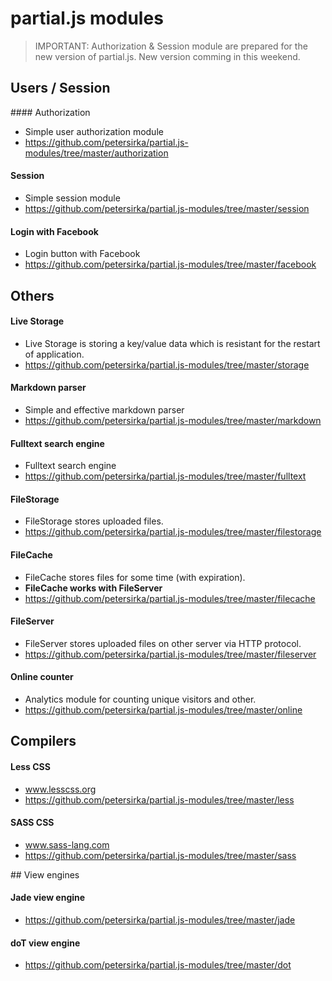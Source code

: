 # partial.js modules

> IMPORTANT:
> Authorization & Session module are prepared for the new version of partial.js. New version comming in this weekend.

## Users / Session

#### Authorization

- Simple user authorization module
- https://github.com/petersirka/partial.js-modules/tree/master/authorization

#### Session

- Simple session module
- https://github.com/petersirka/partial.js-modules/tree/master/session

#### Login with Facebook

- Login button with Facebook
- https://github.com/petersirka/partial.js-modules/tree/master/facebook

## Others

#### Live Storage

- Live Storage is storing a key/value data which is resistant for the restart of application.
- https://github.com/petersirka/partial.js-modules/tree/master/storage

#### Markdown parser

- Simple and effective markdown parser
- https://github.com/petersirka/partial.js-modules/tree/master/markdown

#### Fulltext search engine

- Fulltext search engine
- https://github.com/petersirka/partial.js-modules/tree/master/fulltext

#### FileStorage

- FileStorage stores uploaded files.
- https://github.com/petersirka/partial.js-modules/tree/master/filestorage

#### FileCache

- FileCache stores files for some time (with expiration).
- __FileCache works with FileServer__
- https://github.com/petersirka/partial.js-modules/tree/master/filecache

#### FileServer

- FileServer stores uploaded files on other server via HTTP protocol.
- https://github.com/petersirka/partial.js-modules/tree/master/fileserver

#### Online counter

- Analytics module for counting unique visitors and other.
- https://github.com/petersirka/partial.js-modules/tree/master/online

## Compilers

#### Less CSS

- www.lesscss.org
- https://github.com/petersirka/partial.js-modules/tree/master/less

#### SASS CSS

- www.sass-lang.com
- https://github.com/petersirka/partial.js-modules/tree/master/sass

## View engines

#### Jade view engine

- https://github.com/petersirka/partial.js-modules/tree/master/jade

#### doT view engine

- https://github.com/petersirka/partial.js-modules/tree/master/dot